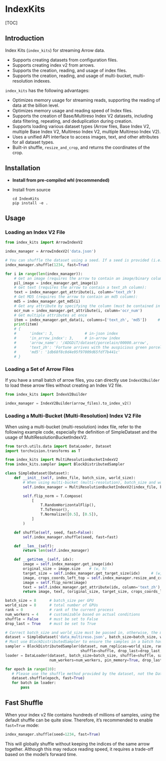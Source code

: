 # IndexKits

[TOC]

## Introduction

Index Kits (`index_kits`) for streaming Arrow data.

- Supports creating datasets from configuration files.
- Supports creating index v2 from arrows.
- Supports the creation, reading, and usage of index files.
- Supports the creation, reading, and usage of multi-bucket, multi-resolution indexes.

`index_kits` has the following advantages:

- Optimizes memory usage for streaming reads, supporting the reading of data at the billion level.
- Optimizes memory usage and reading speed of Index files.
- Supports the creation of Base/Multireso Index V2 datasets, including data filtering, repeating, and deduplication during creation.
- Supports loading various dataset types (Arrow files, Base Index V2, multiple Base Index V2, Multireso Index V2, multiple Multireso Index V2).
- Uses a unified API interface to access images, text, and other attributes for all dataset types.
- Built-in shuffle, `resize_and_crop`, and returns the coordinates of the crop.

## Installation

- **Install from pre-compiled whl (recommended)**

- Install from source

  ```shell
  cd IndexKits
  pip install -e .
  ```

## Usage

### Loading an Index V2 File

```python
from index_kits import ArrowIndexV2

index_manager = ArrowIndexV2('data.json')

# You can shuffle the dataset using a seed. If a seed is provided (i.e., the seed is not None), this shuffle will not affect any random state.
index_manager.shuffle(1234, fast=True)

for i in range(len(index_manager)):
    # Get an image (requires the arrow to contain an image/binary column):
    pil_image = index_manager.get_image(i)
    # Get text (requires the arrow to contain a text_zh column):
    text = index_manager.get_attribute(i, column='text_zh')
    # Get MD5 (requires the arrow to contain an md5 column):
    md5 = index_manager.get_md5(i)
    # Get any attribute by specifying the column (must be contained in the arrow):
    ocr_num = index_manager.get_attribute(i, column='ocr_num')
    # Get multiple attributes at once
    item = index_manager.get_data(i, columns=['text_zh', 'md5'])     # i: in-dataset index
    print(item)
    # {
    #      'index': 3,              # in-json index
    #      'in_arrow_index': 3,     # in-arrow index
    #      'arrow_name': '/ADGDiT/dataset/porcelain/00000.arrow',
    #      'text_zh': 'Fortune arrives with the auspicious green porcelain tea cup',
    #      'md5': '1db68f8c0d4e95f97009d65fdf7b441c'
    # }
```

### Loading a Set of Arrow Files

If you have a small batch of arrow files, you can directly use `IndexV2Builder` to load these arrow files without creating an Index V2 file.

```python
from index_kits import IndexV2Builder

index_manager = IndexV2Builder(arrow_files).to_index_v2()
```

### Loading a Multi-Bucket (Multi-Resolution) Index V2 File

When using a multi-bucket (multi-resolution) index file, refer to the following example code, especially the definition of SimpleDataset and the usage of MultiResolutionBucketIndexV2.

```python
from torch.utils.data import DataLoader, Dataset
import torchvision.transforms as T

from index_kits import MultiResolutionBucketIndexV2
from index_kits.sampler import BlockDistributedSampler

class SimpleDataset(Dataset):
    def __init__(self, index_file, batch_size, world_size):
        # When using multi-bucket (multi-resolution), batch_size and world_size need to be specified for underlying data alignment.
        self.index_manager = MultiResolutionBucketIndexV2(index_file, batch_size, world_size)

        self.flip_norm = T.Compose(
            [
                T.RandomHorizontalFlip(),
                T.ToTensor(),
                T.Normalize([0.5], [0.5]),
            ]
        )

    def shuffle(self, seed, fast=False):
        self.index_manager.shuffle(seed, fast=fast)

    def __len__(self):
        return len(self.index_manager)

    def __getitem__(self, idx):
        image = self.index_manager.get_image(idx)
        original_size = image.size    # (w, h)
        target_size = self.index_manager.get_target_size(idx)     # (w, h)
        image, crops_coords_left_top = self.index_manager.resize_and_crop(image, target_size)
        image = self.flip_norm(image)
        text = self.index_manager.get_attribute(idx, column='text_zh')
        return image, text, (original_size, target_size, crops_coords_left_top)

batch_size = 8      # batch_size per GPU
world_size = 8      # total number of GPUs
rank = 0            # rank of the current process
num_workers = 4     # customizable based on actual conditions
shuffle = False     # must be set to False
drop_last = True    # must be set to True

# Correct batch_size and world_size must be passed in, otherwise, the multi-resolution data cannot be aligned correctly.
dataset = SimpleDataset('data_multireso.json', batch_size=batch_size, world_size=world_size)
# Must use BlockDistributedSampler to ensure the samples in a batch have the same resolution.
sampler = BlockDistributedSampler(dataset, num_replicas=world_size, rank=rank,
                                  shuffle=shuffle, drop_last=drop_last, batch_size=batch_size)
loader = DataLoader(dataset, batch_size=batch_size, shuffle=shuffle, sampler=sampler,
                    num_workers=num_workers, pin_memory=True, drop_last=drop_last)

for epoch in range(10):
   # Please use the shuffle method provided by the dataset, not the DataLoader's shuffle parameter.
   dataset.shuffle(epoch, fast=True)
   for batch in loader:
       pass
```

## Fast Shuffle

When your index v2 file contains hundreds of millions of samples, using the default shuffle can be quite slow. Therefore, it’s recommended to enable `fast=True` mode:

```python
index_manager.shuffle(seed=1234, fast=True)
```

This will globally shuffle without keeping the indices of the same arrow together. Although this may reduce reading speed, it requires a trade-off based on the model’s forward time.
